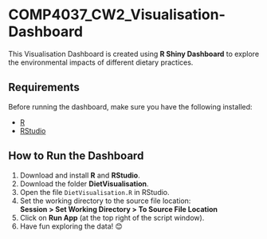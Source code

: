 # COMP4037_CW2_Visualisation-Dashboard

This Visualisation Dashboard is created using **R Shiny Dashboard** to explore the environmental impacts of different dietary practices.

## Requirements

Before running the dashboard, make sure you have the following installed:

- [R](https://cran.r-project.org/mirrors.html)
- [RStudio](https://posit.co/download/rstudio-desktop/)

## How to Run the Dashboard

1. Download and install **R** and **RStudio**.
2. Download the folder **DietVisualisation**.
3. Open the file `DietVisualisation.R` in RStudio.
4. Set the working directory to the source file location:  
   **Session > Set Working Directory > To Source File Location**
5. Click on **Run App** (at the top right of the script window).
6. Have fun exploring the data! 😊
